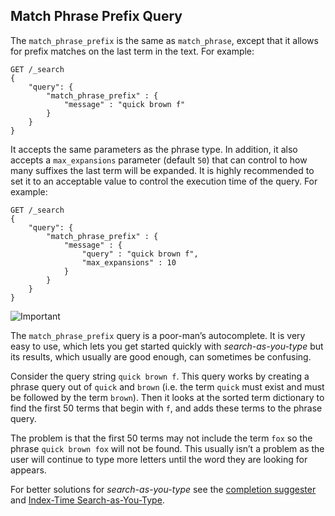 ## Match Phrase Prefix Query

The `match_phrase_prefix` is the same as `match_phrase`, except that it allows for prefix matches on the last term in the text. For example:
    
    
    GET /_search
    {
        "query": {
            "match_phrase_prefix" : {
                "message" : "quick brown f"
            }
        }
    }

It accepts the same parameters as the phrase type. In addition, it also accepts a `max_expansions` parameter (default `50`) that can control to how many suffixes the last term will be expanded. It is highly recommended to set it to an acceptable value to control the execution time of the query. For example:
    
    
    GET /_search
    {
        "query": {
            "match_phrase_prefix" : {
                "message" : {
                    "query" : "quick brown f",
                    "max_expansions" : 10
                }
            }
        }
    }

![Important](https://www.elastic.co/guide/en/elasticsearch/reference/current/images/icons/important.png)

The `match_phrase_prefix` query is a poor-man’s autocomplete. It is very easy to use, which lets you get started quickly with _search-as-you-type_ but its results, which usually are good enough, can sometimes be confusing.

Consider the query string `quick brown f`. This query works by creating a phrase query out of `quick` and `brown` (i.e. the term `quick` must exist and must be followed by the term `brown`). Then it looks at the sorted term dictionary to find the first 50 terms that begin with `f`, and adds these terms to the phrase query.

The problem is that the first 50 terms may not include the term `fox` so the phrase `quick brown fox` will not be found. This usually isn’t a problem as the user will continue to type more letters until the word they are looking for appears.

For better solutions for _search-as-you-type_ see the [completion suggester](search-suggesters-completion.html) and [Index-Time Search-as-You-Type](https://www.elastic.co/guide/en/elasticsearch/guide/2.x/_index_time_search_as_you_type.html).
